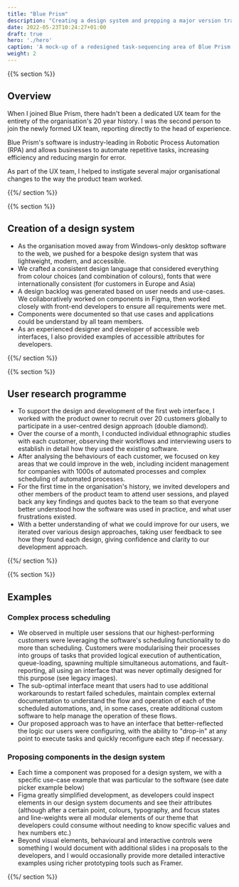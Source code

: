 ```yaml
---
title: "Blue Prism"
description: "Creating a design system and prepping a major version transition"
date: 2022-05-23T10:24:27+01:00
draft: true
hero: './hero'
caption: 'A mock-up of a redesigned task-sequencing area of Blue Prism'
weight: 2
---
```


{{% section %}}

## Overview

When I joined Blue Prism, there hadn't been a dedicated UX team for the entirety of the organisation's 20 year history. I was the second person to join the newly formed UX team, reporting directly to the head of experience.

Blue Prism's software is industry-leading in Robotic Process Automation (RPA) and allows businesses to automate repetitive tasks, increasing efficiency and reducing margin for error.

As part of the UX team, I helped to instigate several major organisational changes to the way the product team worked.

{{%/ section %}}

{{% section %}}

## Creation of a design system

* As the organisation moved away from Windows-only desktop software to the web, we pushed for a bespoke design system that was lightweight, modern, and accessible.
* We crafted a consistent design language that considered everything from colour choices (and combination of colours), fonts that were internationally consistent (for customers in Europe and Asia)
* A design backlog was generated based on user needs and use-cases. We collaboratively worked on components in Figma, then worked closely with front-end developers to ensure all requirements were met.
* Components were documented so that use cases and applications could be understand by all team members.
* As an experienced designer and developer of accessible web interfaces, I also provided examples of accessible attributes for developers.

{{%/ section %}}

{{% section %}}

## User research programme

* To support the design and development of the first web interface, I worked with the product owner to recruit over 20 customers globally to participate in a user-centred design approach (double diamond).
* Over the course of a month, I conducted individual ethnographic studies with each customer, observing their workflows and interviewing users to establish in detail how they used the existing software.
* After analysing the behaviours of each customer, we focused on key areas that we could improve in the web, including incident management for companies with 1000s of automated processes and complex scheduling of automated processes.
* For the first time in the organisation's history, we invited developers and other members of the product team to attend user sessions, and played back any key findings and quotes back to the team so that everyone better understood how the software was used in practice, and what user frustrations existed.
* With a better understanding of what we could improve for our users, we iterated over various design approaches, taking user feedback to see how they found each design, giving confidence and clarity to our development approach.

{{%/ section %}}

{{% section %}}

## Examples

### Complex process scheduling

* We observed in multiple user sessions that our highest-performing customers were leveraging the software's scheduling functionality to do more than scheduling. Customers were modularising their processes into groups of tasks that provided logical execution of authentication, queue-loading, spawning multiple simultaneous automations, and fault-reporting, all using an interface that was never optimally designed for this purpose (see legacy images).
* The sub-optimal interface meant that users had to use additional workarounds to restart failed schedules, maintain complex external documentation to understand the flow and operation of each of the scheduled automations, and, in some cases, create additional custom software to help manage the operation of these flows.
* Our proposed approach was to have an interface that better-reflected the logic our users were configuring, with the ability to "drop-in" at any point to execute tasks and quickly reconfigure each step if necessary.

### Proposing components in the design system

* Each time a component was proposed for a design system, we with a specific use-case example that was particular to the software (see date picker example below)
* Figma greatly simplified development, as developers could inspect elements in our design system documents and see their attributes (although after a certain point, colours, typography, and focus states and line-weights were all modular elements of our theme that developers could consume without needing to know specific values and hex numbers etc.)
* Beyond visual elements, behavioural and interactive controls were something I would document with additional slides i na proposals to the developers, and I would occasionally provide more detailed interactive examples using richer prototyping tools such as Framer.

{{%/ section %}}
